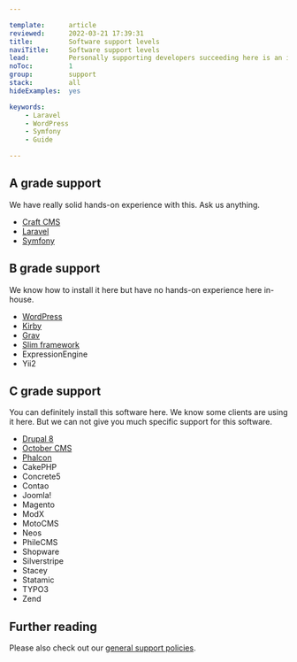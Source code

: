 ```yaml
---

template:      article
reviewed:      2022-03-21 17:39:31
title:         Software support levels
naviTitle:     Software support levels
lead:          Personally supporting developers succeeding here is an important part of our work. To get support, use the chat bubble in the bottom right corner. We can help you with all general hosting questions as well as wth general PHP questions. Additionally we are good wth certain frameworks and CMS. We have categorized our knowledge in levels.
noToc:         1
group:         support
stack:         all
hideExamples:  yes

keywords:
    - Laravel
    - WordPress
    - Symfony
    - Guide

---
```



## A grade support

We have really solid hands-on experience with this. Ask us anything.

* [Craft CMS](/craft-3-about)
* [Laravel](/install-laravel-6)
* [Symfony](/install-symfony-6)


## B grade support

We know how to install it here but have no hands-on experience here in-house. 

* [WordPress](/install-wordpress-5-uni)
* [Kirby](/install-kirby-3)
* [Grav](/install-grav-1)
* [Slim framework](/install-slim-4)
* ExpressionEngine
* Yii2


## C grade support

You can definitely install this software here. We know some clients are using it here. But we can not give you much specific support for this software.

* [Drupal 8](/install-drupal-8-uni)
* [October CMS](/install-october-cms-uni)
* [Phalcon](/install-phalcon-3-uni)
* CakePHP
* Concrete5
* Contao
* Joomla!
* Magento
* ModX
* MotoCMS
* Neos
* PhileCMS
* Shopware
* Silverstripe
* Stacey
* Statamic
* TYPO3
* Zend


## Further reading

Please also check out our [general support policies](https://www.fortrabbit.com/support-policy).
